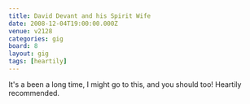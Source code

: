 ```yaml
---
title: David Devant and his Spirit Wife
date: 2008-12-04T19:00:00.000Z
venue: v2128
categories: gig
board: 8
layout: gig
tags: [heartily]
---
```

It's a been a long time, I might go to this, and you should too! Heartily recommended.